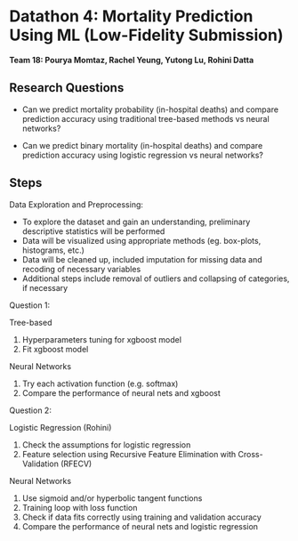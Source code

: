 # Datathon 4: Mortality Prediction Using ML (Low-Fidelity Submission)

**Team 18: Pourya Momtaz, Rachel Yeung, Yutong Lu, Rohini Datta**

## Research Questions
- Can we predict mortality probability (in-hospital deaths) and compare prediction accuracy using traditional tree-based methods vs neural networks?

- Can we predict binary mortality (in-hospital deaths) and compare prediction accuracy using logistic regression vs neural networks?

## Steps 
Data Exploration and Preprocessing:
- To explore the dataset and gain an understanding, preliminary descriptive statistics will be performed
- Data will be visualized using appropriate methods (eg. box-plots, histograms, etc.)
- Data will be cleaned up, included imputation for missing data and recoding of necessary variables
- Additional steps include removal of outliers and collapsing of categories, if necessary

Question 1:

Tree-based

1. Hyperparameters tuning for xgboost model
2. Fit xgboost model

Neural Networks

1. Try each activation function (e.g. softmax)
2. Compare the performance of neural nets and xgboost

Question 2:

Logistic Regression (Rohini)

1. Check the assumptions for logistic regression
2. Feature selection using Recursive Feature Elimination with Cross-Validation (RFECV)

Neural Networks

1. Use sigmoid and/or hyperbolic tangent functions
2. Training loop with loss function
3. Check if data fits correctly using training and validation accuracy
4. Compare the performance of neural nets and logistic regression
